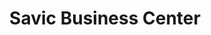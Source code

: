 ---
title: "Savic Business Center"
url: /zwedru/savic-business-center-dehsuah-street/
shop: beauty
---